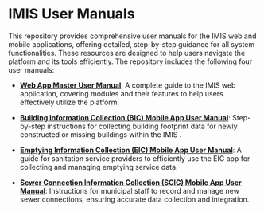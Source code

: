 # IMIS User Manuals  

This repository provides comprehensive user manuals for the IMIS web and mobile applications, offering detailed, step-by-step guidance for all system functionalities. These resources are designed to help users navigate the platform and its tools efficiently. The repository includes the following four user manuals:  

- [**Web App Master User Manual**](https://github.com/birendranagar-imis/user_manual/blob/master/User%20Manual.pdf): A complete guide to the IMIS web application, covering modules and their features to help users effectively utilize the platform.
  
- [**Building Information Collection (BIC) Mobile App User Manual**](https://github.com/birendranagar-imis/user_manual/blob/master/Building%20Information%20Collection%20Mobile%20App%20User%20Manual.pdf): Step-by-step instructions for collecting building footprint data for newly constructed or missing buildings within the IMIS .
  
- [**Emptying Information Collection (EIC) Mobile App User Manual**](https://github.com/birendranagar-imis/user_manual/blob/master/Emptying%20Information%20Collection%20Mobile%20App%20User%20Manual.pdf): A guide for sanitation service providers to efficiently use the EIC app for collecting and managing emptying service data.
  
- [**Sewer Connection Information Collection (SCIC) Mobile App User Manual**](https://github.com/birendranagar-imis/user_manual/blob/master/Sewer%20Connection%20Information%20Collection%20Mobile%20App%20User%20Manual.pdf): Instructions for municipal staff to record and manage new sewer connections, ensuring accurate data collection and integration.  


  
